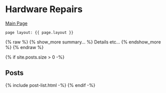 # Hardware Repairs

[Main Page](Something/Whatnot)

```
page layout: {{ page.layout }} 
```

{% raw %}
{% show_more summary... %}
Details etc...
{% endshow_more %}
{% endraw %}

{% if site.posts.size > 0 -%}
## Posts

{% include post-list.html -%}
{% endif -%}
